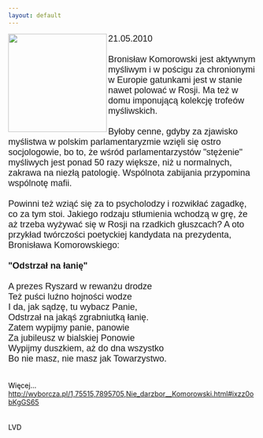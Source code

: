 ```yaml
---
layout: default
---
```

<img src="{{site.baseurl}}\articles\pictures\465.lania.jpg" align=left width="200"><!--34--><p style="margin: 0px 0px 18px; font-size: 18px; font-family: Helvetica;">
21.05.2010<br><br>Bronisław Komorowski jest aktywnym myśliwym i w pościgu za chronionymi w Europie gatunkami jest w stanie nawet polować w Rosji. Ma też w domu imponującą kolekcję trofeów myśliwskich.<br><br>Byłoby cenne, gdyby za zjawisko myślistwa w polskim parlamentaryzmie
wzięli się ostro socjologowie, bo to, że wśród parlamentarzystów
"stężenie" myśliwych jest ponad 50 razy większe, niż u normalnych,
zakrawa na niezłą patologię. Wspólnota zabijania przypomina wspólnotę mafii.<br>
<br>Powinni też wziąć się za to psycholodzy i rozwikłać zagadkę, co za tym
stoi. Jakiego rodzaju stłumienia wchodzą w grę, że aż trzeba wyżywać się w Rosji na rzadkich głuszcach? A oto przykład twórczości poetyckiej kandydata na prezydenta, Bronisława Komorowskiego:<br><br><b>"Odstrzał na łanię"</b><br><br>A prezes Ryszard w rewanżu drodze<br>Też puści luźno hojności wodze<br>I da, jak sądzę, tu wybacz Panie,<br>Odstrzał na jakąś zgrabniutką łanię.<br>Zatem wypijmy panie, panowie<br>Za jubileusz w bialskiej Ponowie<br>Wypijmy duszkiem, aż do dna wszystko<br>Bo nie masz, nie masz jak Towarzystwo.<div style="border: medium none ; overflow: hidden; color: rgb(0, 0, 0); background-color: transparent; text-align: left; text-decoration: none;" id="TixyyLink"><br>Więcej...  <a href="http://wyborcza.pl/1,75515,7895705,Nie_darzbor__Komorowski.html#ixzz0obKgGS65">http://wyborcza.pl/1,75515,7895705,Nie_darzbor__Komorowski.html#ixzz0obKgGS65</a><br><br><br>LVD</p>